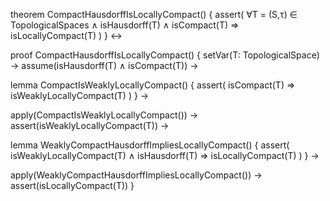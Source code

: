 theorem CompactHausdorffIsLocallyCompact() {
  assert(
    ∀T = (S,τ) ∈ TopologicalSpaces ∧
    isHausdorff(T) ∧
    isCompact(T) ⇒
    isLocallyCompact(T)
  )
} ↔

proof CompactHausdorffIsLocallyCompact() {
  setVar(T: TopologicalSpace) →
  assume(isHausdorff(T) ∧ isCompact(T)) →
  
  lemma CompactIsWeaklyLocallyCompact() {
    assert(
      isCompact(T) ⇒ isWeaklyLocallyCompact(T)
    )
  } →
  
  apply(CompactIsWeaklyLocallyCompact()) →
  assert(isWeaklyLocallyCompact(T)) →
  
  lemma WeaklyCompactHausdorffImpliesLocallyCompact() {
    assert(
      isWeaklyLocallyCompact(T) ∧ isHausdorff(T) ⇒
      isLocallyCompact(T)
    )
  } →
  
  apply(WeaklyCompactHausdorffImpliesLocallyCompact()) →
  assert(isLocallyCompact(T))
}